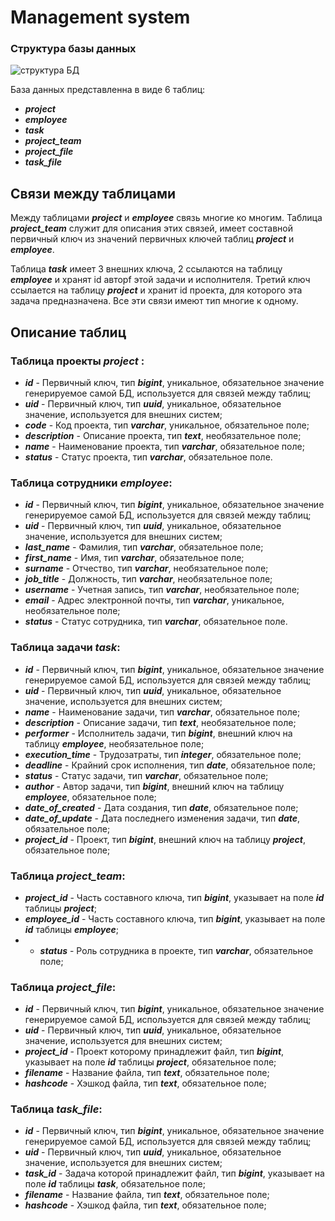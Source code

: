 # Management system

### Структура базы данных

![структура БД]([https://github.com/Gorchanyuk/ProjectManagementSystem/assets/94937271/a2cc29eb-fb67-44fe-a8ff-3584fd721422](https://github.com/Gorchanyuk/ProjectManagementSystem/blob/master/docs/%D1%81%D1%82%D1%80%D1%83%D0%BA%D1%82%D1%83%D1%80%D0%B0%20%D0%91%D0%94.jpg))

База данных представленна в виде 6 таблиц:
* **_project_**
* **_employee_**
* **_task_**
* **_project_team_**
* **_project_file_**
* **_task_file_**

## Связи между таблицами
Между таблицами **_project_** и **_employee_** связь многие ко многим. Таблица **_project_team_** служит для описания
этих связей, имеет составной первичный ключ из значений первичных ключей таблиц **_project_** и **_employee_**.

Таблица **_task_** имеет 3 внешних ключа, 2 ссылаются на таблицу **_employee_** и хранят id авторf этой задачи и 
исполнителя. Третий ключ ссылается на таблицу **_project_** и хранит id проекта, для которого эта задача предназначена.
Все эти связи имеют тип многие к одному.

## Описание таблиц
### Таблица проекты **_project_** :
* **_id_** - Первичный ключ, тип **_bigint_**, уникальное, обязательное значение генерируемое самой БД, используется для связей между таблиц;
* **_uid_** - Первичный ключ, тип **_uuid_**, уникальное, обязательное значение, используется для внешних систем;
* **_code_** - Код проекта,  тип **_varchar_**, уникальное, обязательное поле;
* **_description_** - Описание проекта, тип **_text_**, необязательное поле;
* **_name_** - Наименование проекта, тип **_varchar_**, обязательное поле;
* **_status_** - Статус проекта,  тип **_varchar_**, обязательное поле.

### Таблица сотрудники **_employee_**:
* **_id_** - Первичный ключ, тип **_bigint_**, уникальное, обязательное значение генерируемое самой БД, используется для связей между таблиц;
* **_uid_** - Первичный ключ, тип **_uuid_**, уникальное, обязательное значение, используется для внешних систем;
* **_last_name_** - Фамилия, тип **_varchar_**, обязательное поле;
* **_first_name_** - Имя, тип **_varchar_**, обязательное поле;
* **_surname_** - Отчество, тип **_varchar_**, необязательное поле;
* **_job_title_** - Должность, тип **_varchar_**, необязательное поле; 
* **_username_** - Учетная запись, тип **_varchar_**, необязательное поле;
* **_email_** - Адрес электронной почты, тип **_varchar_**, уникальное, необязательное поле;
* **_status_** - Статус сотрудника,  тип **_varchar_**, обязательное поле.

### Таблица задачи **_task_**:
* **_id_** - Первичный ключ, тип **_bigint_**, уникальное, обязательное значение генерируемое самой БД, используется для связей между таблиц;
* **_uid_** - Первичный ключ, тип **_uuid_**, уникальное, обязательное значение, используется для внешних систем;
* **_name_** - Наименование задачи, тип **_varchar_**, обязательное поле;
* **_description_** - Описание задачи, тип **_text_**, необязательное поле;
* **_performer_** - Исполнитель задачи, тип **_bigint_**, внешний ключ на таблицу **_employee_**, необязательное поле;
* **_execution_time_** - Трудозатраты, тип **_integer_**, обязательное поле;
* **_deadline_** - Крайний срок исполнения, тип **_date_**, обязательное поле;
* **_status_** - Статус задачи, тип **_varchar_**, обязательное поле;
* **_author_** - Автор задачи, тип **_bigint_**, внешний ключ на таблицу **_employee_**, обязательное поле;
* **_date_of_created_** - Дата создания, тип **_date_**, обязательное поле;
* **_date_of_update_** - Дата последнего изменения задачи, тип **_date_**, обязательное поле;
* **_project_id_** - Проект, тип **_bigint_**, внешний ключ на таблицу **_project_**, обязательное поле;

### Таблица **_project_team_**:
* **_project_id_** - Часть составного ключа, тип **_bigint_**, указывает на поле **_id_** таблицы **_project_**;
*  **_employee_id_** - Часть составного ключа, тип **_bigint_**, указывает на поле **_id_** таблицы **_employee_**;
*  * **_status_** - Роль сотрудника в проекте, тип **_varchar_**, обязательное поле;

### Таблица **_project_file_**:
* **_id_** - Первичный ключ, тип **_bigint_**, уникальное, обязательное значение генерируемое самой БД, используется для связей между таблиц;
* **_uid_** - Первичный ключ, тип **_uuid_**, уникальное, обязательное значение, используется для внешних систем;
* **_project_id_** - Проект которому принадлежит файл, тип **_bigint_**, указывает на поле **_id_** таблицы **_project_**, обязательное поле; 
* **_filename_** - Название файла, тип **_text_**, обязательное поле;
* **_hashcode_** - Хэшкод файла, тип **_text_**, обязательное поле;

### Таблица **_task_file_**:
* **_id_** - Первичный ключ, тип **_bigint_**, уникальное, обязательное значение генерируемое самой БД, используется для связей между таблиц;
* **_uid_** - Первичный ключ, тип **_uuid_**, уникальное, обязательное значение, используется для внешних систем;
* **_task_id_** - Задача которой принадлежит файл, тип **_bigint_**, указывает на поле **_id_** таблицы **_task_**, обязательное поле;
* **_filename_** - Название файла, тип **_text_**, обязательное поле;
* **_hashcode_** - Хэшкод файла, тип **_text_**, обязательное поле;
